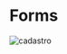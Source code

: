 # Forms
![cadastro](https://user-images.githubusercontent.com/25938167/146661145-ff79e541-d645-4132-98cd-e9ced4be24c2.jpg)
